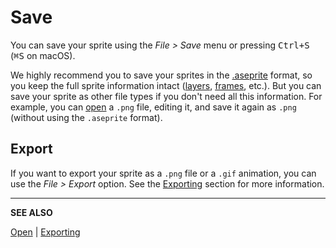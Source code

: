 # Save

You can save your sprite using the *File > Save* menu or pressing <kbd>Ctrl+S</kbd> (<kbd>⌘S</kbd> on macOS).

We highly recommend you to save your sprites in the
[.aseprite](files.md#aseprite) format, so you keep the full sprite
information intact ([layers](layers.md), [frames](frames.md),
etc.). But you can save your sprite as other file types if you don't
need all this information. For example, you can [open](open.md) a
`.png` file, editing it, and save it again as `.png` (without using
the `.aseprite` format).

## Export

If you want to export your sprite as a `.png` file or a `.gif`
animation, you can use the *File > Export* option. See the
[Exporting](/docs/exporting/) section for more information.

---

**SEE ALSO**

[Open](open.md) |
[Exporting](exporting.md)
